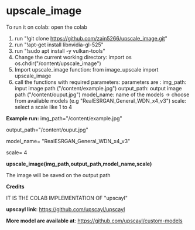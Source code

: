 # upscale_image

To run it on colab:
open the colab
1)  run "!git clone https://github.com/zain5266/upscale_image.git"
2)  run "!apt-get install libnvidia-gl-525" 
3)  run "!sudo apt install -y vulkan-tools"
4)  Change the current working directory:
    import os
    os.chdir("/content/upscale_image") 
5)  Import upscale_image function:
    from image_upscale import upscale_image 
6)  call the functions with required parameters:
    parameters are : 
    img_path: input image path ("/content/example.jpg")
    output_path: output image path ("/content/ouput.jpg")
    model_name: name of the models -> choose from available models (e.g "RealESRGAN_General_WDN_x4_v3")
    scale: select a scale like 1 to 4 

**Example run:**
img_path="/content/example.jpg"

output_path="/content/ouput.jpg"

model_name= "RealESRGAN_General_WDN_x4_v3"

scale= 4

**upscale_image(img_path,output_path,model_name,scale)**

The image will be saved on the output path

**Credits**

IT IS THE COLAB IMPLEMENTATION OF "upscayl"

**upscayl link**: https://github.com/upscayl/upscayl


**More model are available at**:  https://github.com/upscayl/custom-models

